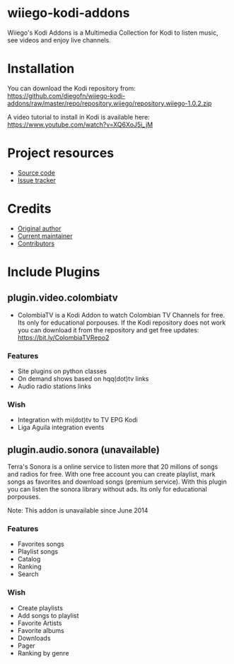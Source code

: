 **wiiego-kodi-addons**
======================

Wiiego's Kodi Addons is a Multimedia Collection for Kodi to listen music, see videos and enjoy live channels.

# Installation

You can download the Kodi repository from: https://github.com/diegofn/wiiego-kodi-addons/raw/master/repo/repository.wiiego/repository.wiiego-1.0.2.zip 

A video tutorial to install in Kodi is available here: https://www.youtube.com/watch?v=XQ6XoJ5i_jM  

# Project resources

- [Source code](https://github.com/diegofn/wiiego-kodi-addons)
- [Issue tracker](https://github.com/diegofn/wiiego-kodi-addons/issues>)

# Credits

- [Original author](https://github.com/diegofn)
- [Current maintainer](https://github.com/diegofn)
- [Contributors](https://github.com/diegofn/wiiego-kodi-addons/graphs/contributors)

# Include Plugins

## plugin.video.colombiatv

- ColombiaTV is a Kodi Addon to watch Colombian TV Channels for free. Its only for educational porpouses. If the Kodi repository does not work you can download it from the repository and get free updates: https://bit.ly/ColombiaTVRepo2

### Features
- Site plugins on python classes
- On demand shows based on hqq(dot)tv links
- Audio radio stations links  

### Wish
- Integration with mi(dot)tv to TV EPG Kodi
- Liga Aguila integration events


## plugin.audio.sonora (unavailable)

Terra's Sonora is a online service to listen more that 20 millons of songs and radios for free. With one free account you can create playlist, mark songs as favorites and download songs (premium service). With this plugin you can listen the sonora library without ads. Its only for educational porpouses.

Note: This addon is unavailable since June 2014

### Features
- Favorites songs
- Playlist songs
- Catalog 
- Ranking
- Search 

### Wish
- Create playlists
- Add songs to playlist
- Favorite Artists
- Favorite albums
- Downloads
- Pager
- Ranking by genre

